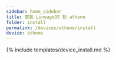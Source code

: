 ```yaml
---
sidebar: home_sidebar
title: 安装 LineageOS 到 athene
folder: install
permalink: /devices/athene/install
device: athene
---
```

{% include templates/device_install.md %}
